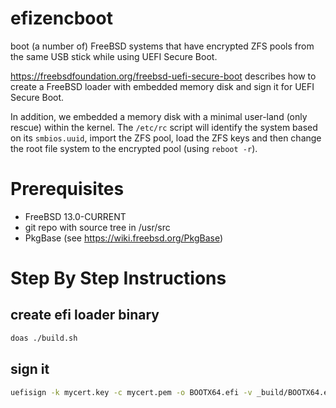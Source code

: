 # efizencboot

boot (a number of) FreeBSD systems that have encrypted ZFS pools from the
same USB stick while using UEFI Secure Boot.

https://freebsdfoundation.org/freebsd-uefi-secure-boot describes how to
create a FreeBSD loader with embedded memory disk and sign it for UEFI
Secure Boot.

In addition, we embedded a memory disk with a minimal user-land (only rescue)
within the kernel. The `/etc/rc` script will identify the system based on
its `smbios.uuid`, import the ZFS pool, load the ZFS keys and then change
the root file system to the encrypted pool (using `reboot -r`).

# Prerequisites

- FreeBSD 13.0-CURRENT
- git repo with source tree in /usr/src
- PkgBase (see https://wiki.freebsd.org/PkgBase)

# Step By Step Instructions

## create efi loader binary
```sh
doas ./build.sh
```

## sign it
```sh
uefisign -k mycert.key -c mycert.pem -o BOOTX64.efi -v _build/BOOTX64.efi
```
